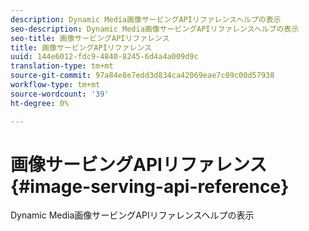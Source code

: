 ```yaml
---
description: Dynamic Media画像サービングAPIリファレンスヘルプの表示
seo-description: Dynamic Media画像サービングAPIリファレンスヘルプの表示
seo-title: 画像サービングAPIリファレンス
title: 画像サービングAPIリファレンス
uuid: 144e6012-fdc9-4840-8245-6d4a4a009d9c
translation-type: tm+mt
source-git-commit: 97a84e8e7edd3d834ca42069eae7c09c00d57938
workflow-type: tm+mt
source-wordcount: '39'
ht-degree: 0%

---
```



# 画像サービングAPIリファレンス{#image-serving-api-reference}

Dynamic Media画像サービングAPIリファレンスヘルプの表示

